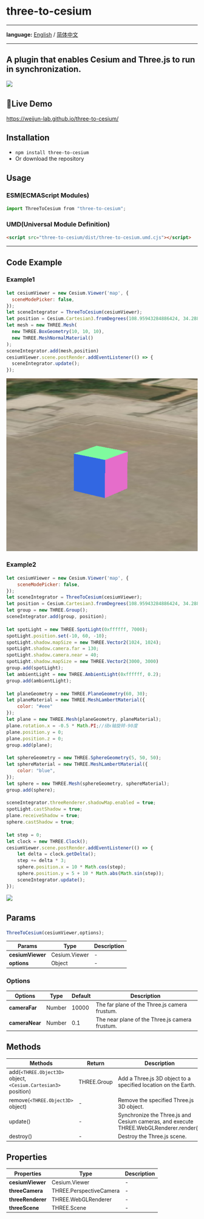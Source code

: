 # three-to-cesium
- - -
**language:** [English](README.md) / [简体中文](README.zh-CN.md)
- - -
A plugin that enables Cesium and Three.js to run in synchronization.
---
![](./example/assets/code2.gif)
## 🎨Live Demo
<https://weijun-lab.github.io/three-to-cesium/>
## Installation
* `npm install three-to-cesium`
* Or download the repository
## Usage
### ESM(ECMAScript Modules)
```js
import ThreeToCesium from "three-to-cesium";
```
### UMD(Universal Module Definition)
```html
<script src="three-to-cesium/dist/three-to-cesium.umd.cjs"></script>
```
---
## Code Example
### Example1
```js
let cesiumViewer = new Cesium.Viewer('map', {
  sceneModePicker: false,
});
let sceneIntegrator = ThreeToCesium(cesiumViewer);
let position = Cesium.Cartesian3.fromDegrees(108.95943284886424, 34.288286155753546, 5);
let mesh = new THREE.Mesh(
  new THREE.BoxGeometry(10, 10, 10),
  new THREE.MeshNormalMaterial()
);
sceneIntegrator.add(mesh,position)
cesiumViewer.scene.postRender.addEventListener(() => {
  sceneIntegrator.update();
});
```
![](./example/assets/code1.png)

### Example2
```js
let cesiumViewer = new Cesium.Viewer('map', {
    sceneModePicker: false,
});
let sceneIntegrator = ThreeToCesium(cesiumViewer);
let position = Cesium.Cartesian3.fromDegrees(108.95943284886424, 34.288286155753546, 0.1);
let group = new THREE.Group();
sceneIntegrator.add(group, position);

let spotLight = new THREE.SpotLight(0xffffff, 7000);
spotLight.position.set(-10, 60, -10);
spotLight.shadow.mapSize = new THREE.Vector2(1024, 1024);
spotLight.shadow.camera.far = 130;
spotLight.shadow.camera.near = 40;
spotLight.shadow.mapSize = new THREE.Vector2(3000, 3000)
group.add(spotLight);
let ambientLight = new THREE.AmbientLight(0xffffff, 0.2);
group.add(ambientLight);

let planeGeometry = new THREE.PlaneGeometry(60, 30);
let planeMaterial = new THREE.MeshLambertMaterial({
    color: "#eee"
});
let plane = new THREE.Mesh(planeGeometry, planeMaterial);
plane.rotation.x = -0.5 * Math.PI;//绕x轴旋转-90度
plane.position.y = 0;
plane.position.z = 0;
group.add(plane);

let sphereGeometry = new THREE.SphereGeometry(5, 50, 50);
let sphereMaterial = new THREE.MeshLambertMaterial({
    color: "blue",
});
let sphere = new THREE.Mesh(sphereGeometry, sphereMaterial);
group.add(sphere);

sceneIntegrator.threeRenderer.shadowMap.enabled = true;
spotLight.castShadow = true;
plane.receiveShadow = true;
sphere.castShadow = true;

let step = 0;
let clock = new THREE.Clock();
cesiumViewer.scene.postRender.addEventListener(() => {
    let delta = clock.getDelta();
    step += delta * 3;
    sphere.position.x = 10 * Math.cos(step);
    sphere.position.y = 5 + 10 * Math.abs(Math.sin(step));
    sceneIntegrator.update();
});
```
![](./example/assets/code2.gif)
## Params
```js
ThreeToCesium(cesiumViewer,options);
```
| Params | Type | Description |
| --- | --- | --- |
| **cesiumViewer** | Cesium.Viewer | - |
| **options** | Object | - |
### Options
| Options | Type | Default | Description |
| --- | --- | --- | --- |
| **cameraFar** | Number | 10000 | The far plane of the Three.js camera frustum. |
| **cameraNear** | Number | 0.1 | The near plane of the Three.js camera frustum. |

## Methods
| Methods | Return | Description |
| --- | --- | --- |
| add(`<THREE.Object3D>` object, `<Cesium.Cartesian3>` position) | THREE.Group | Add a Three.js 3D object to a specified location on the Earth. |
| remove(`<THREE.Object3D>` object) | - | Remove the specified Three.js 3D object. |
| update() | - | Synchronize the Three.js and Cesium cameras, and execute THREE.WebGLRenderer.render(). |
| destroy() | - | Destroy the Three.js scene. |
## Properties
| Properties | Type | Description |
| --- | --- | --- |
|**cesiumViewer**| Cesium.Viewer | - |
|**threeCamera**| THREE.PerspectiveCamera | - |
|**threeRenderer**| THREE.WebGLRenderer | - |
|**threeScene**| THREE.Scene | - |
